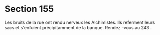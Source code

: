 # Section 155

Les bruits de la rue ont rendu nerveux les Alchimistes. Ils referment leurs sacs et
s'enfuient précipitamment de la banque. Rendez -vous au  243 .